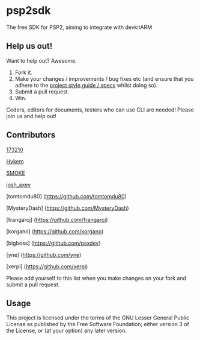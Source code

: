 # psp2sdk
The free SDK for PSP2, aiming to integrate with devkitARM

## Help us out!
Want to help out? Awesome.

1. Fork it.
2. Make your changes / improvements / bug fixes etc (and ensure that you adhere to the [project style guide / specs](https://github.com/173210/psp2sdk/wiki) whilst doing so).
3. Submit a pull request.
4. Win.

Coders, editors for documents, testers who can use CLI are needed! Please join us and help out!

## Contributors
[173210](https://github.com/173210)

[Hykem](https://github.com/Hykem)

[SMOKE](https://github.com/SMOKE5)

[josh_axey](https://github.com/joshaxey)

[tomtomdu80] (https://github.com/tomtomdu80)

[MysteryDash] (https://github.com/MysteryDash)

[frangarcj] (https://github.com/frangarcj)

[korgano] (https://github.com/korgano)

[bigboss] (https://github.com/psxdev)

[yne] (https://github.com/yne)

[xerpi] (https://github.com/xerpi)

Please add yourself to this list when you make changes on your fork and submit a pull request.

## Usage
This project is licensed under the terms of the GNU Lesser General Public License as published by the Free Software Foundation; either version 3 of the License, or (at your option) any later version.
